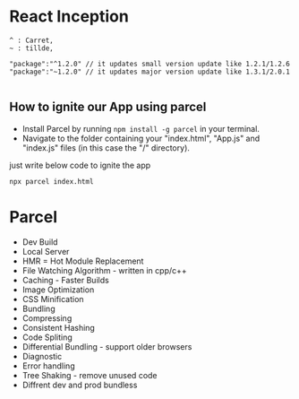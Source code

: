 # React Inception

```
^ : Carret,
~ : tillde,

"package":"^1.2.0" // it updates small version update like 1.2.1/1.2.6
"package":"~1.2.0" // it updates major version update like 1.3.1/2.0.1


```

## How to ignite our App using parcel

- Install Parcel by running `npm install -g parcel` in your terminal.
- Navigate to the folder containing your "index.html", "App.js" and "index.js" files (in this case the "/" directory).

just write below code to ignite the app

```
npx parcel index.html
```

# Parcel

- Dev Build
- Local Server
- HMR = Hot Module Replacement
- File Watching Algorithm - written in cpp/c++
- Caching - Faster Builds
- Image Optimization
- CSS Minification
- Bundling
- Compressing
- Consistent Hashing
- Code Spliting
- Differential Bundling - support older browsers
- Diagnostic
- Error handling
- Tree Shaking - remove unused code
- Diffrent dev and prod bundless
